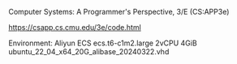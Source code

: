 Computer Systems: A Programmer's Perspective, 3/E (CS:APP3e)

https://csapp.cs.cmu.edu/3e/code.html


Environment:
Aliyun ECS ecs.t6-c1m2.large 2vCPU 4GiB
ubuntu_22_04_x64_20G_alibase_20240322.vhd